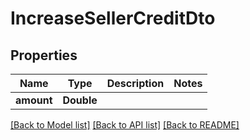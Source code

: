 # IncreaseSellerCreditDto

## Properties
Name | Type | Description | Notes
------------ | ------------- | ------------- | -------------
**amount** | **Double** |  | 

[[Back to Model list]](../README.md#documentation-for-models) [[Back to API list]](../README.md#documentation-for-api-endpoints) [[Back to README]](../README.md)


